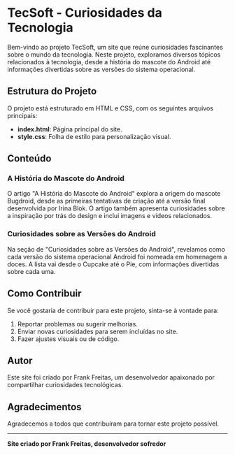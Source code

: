 # TecSoft - Curiosidades da Tecnologia

Bem-vindo ao projeto TecSoft, um site que reúne curiosidades fascinantes sobre o mundo da tecnologia. Neste projeto, exploramos diversos tópicos relacionados à tecnologia, desde a história do mascote do Android até informações divertidas sobre as versões do sistema operacional.

## Estrutura do Projeto

O projeto está estruturado em HTML e CSS, com os seguintes arquivos principais:

- **index.html**: Página principal do site.
- **style.css**: Folha de estilo para personalização visual.

## Conteúdo

### A História do Mascote do Android

O artigo "A História do Mascote do Android" explora a origem do mascote Bugdroid, desde as primeiras tentativas de criação até a versão final desenvolvida por Irina Blok. O artigo também apresenta curiosidades sobre a inspiração por trás do design e inclui imagens e vídeos relacionados.

### Curiosidades sobre as Versões do Android

Na seção de "Curiosidades sobre as Versões do Android", revelamos como cada versão do sistema operacional Android foi nomeada em homenagem a doces. A lista vai desde o Cupcake até o Pie, com informações divertidas sobre cada uma.

## Como Contribuir

Se você gostaria de contribuir para este projeto, sinta-se à vontade para:

1. Reportar problemas ou sugerir melhorias.
2. Enviar novas curiosidades para serem incluídas no site.
3. Fazer ajustes visuais ou de código.

## Autor

Este site foi criado por Frank Freitas, um desenvolvedor apaixonado por compartilhar curiosidades tecnológicas.

## Agradecimentos

Agradecemos a todos que contribuíram para tornar este projeto possível.

---

**Site criado por Frank Freitas, desenvolvedor sofredor**
